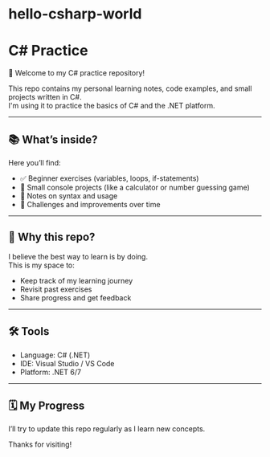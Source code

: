 # hello-csharp-world
# C# Practice

👋 Welcome to my C# practice repository!

This repo contains my personal learning notes, code examples, and small projects written in C#.  
I'm using it to practice the basics of C# and the .NET platform.

---

## 📚 What’s inside?

Here you’ll find:
- ✅ Beginner exercises (variables, loops, if-statements)
- 🔄 Small console projects (like a calculator or number guessing game)
- 📄 Notes on syntax and usage
- 🧠 Challenges and improvements over time

---

## 🚀 Why this repo?

I believe the best way to learn is by doing.  
This is my space to:
- Keep track of my learning journey
- Revisit past exercises
- Share progress and get feedback

---

## 🛠️ Tools

- Language: C# (.NET)
- IDE: Visual Studio / VS Code
- Platform: .NET 6/7

---

## 🗓️ My Progress

I’ll try to update this repo regularly as I learn new concepts.

Thanks for visiting!
